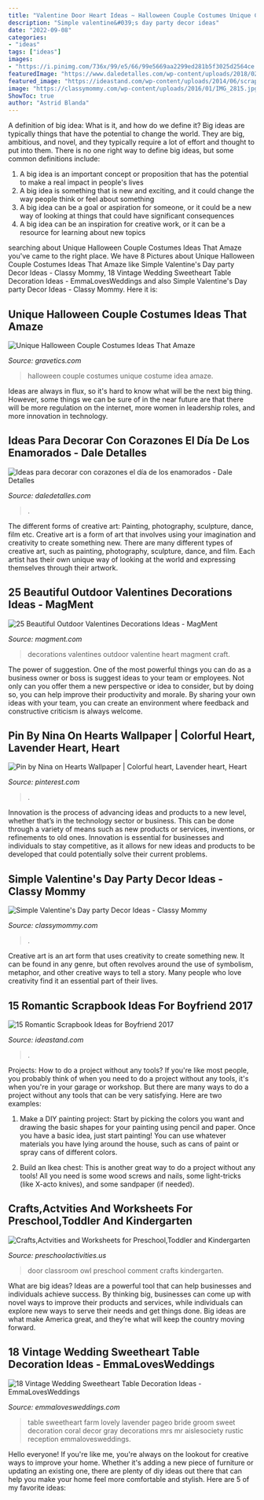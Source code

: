 ```yaml
---
title: "Valentine Door Heart Ideas ~ Halloween Couple Costumes Unique Costume Idea Amaze"
description: "Simple valentine&#039;s day party decor ideas"
date: "2022-09-08"
categories:
- "ideas"
tags: ["ideas"]
images:
- "https://i.pinimg.com/736x/99/e5/66/99e5669aa2299ed281b5f3025d2564ce.jpg"
featuredImage: "https://www.daledetalles.com/wp-content/uploads/2018/02/decoracion-con-corazones26-768x1024.jpg"
featured_image: "https://ideastand.com/wp-content/uploads/2014/06/scrapbook-ideas-for-boyfriend/8-romantic-scrapbook-ideas.jpg"
image: "https://classymommy.com/wp-content/uploads/2016/01/IMG_2815.jpg"
ShowToc: true
author: "Astrid Blanda"
---
```



A definition of big idea: What is it, and how do we define it?
Big ideas are typically things that have the potential to change the world. They are big, ambitious, and novel, and they typically require a lot of effort and thought to put into them. There is no one right way to define big ideas, but some common definitions include: 
1. A big idea is an important concept or proposition that has the potential to make a real impact in people's lives
2. A big idea is something that is new and exciting, and it could change the way people think or feel about something
3. A big idea can be a goal or aspiration for someone, or it could be a new way of looking at things that could have significant consequences
4. A big idea can be an inspiration for creative work, or it can be a resource for learning about new topics

	

		
searching about Unique Halloween Couple Costumes Ideas That Amaze you've came to the right place. We have 8 Pictures about Unique Halloween Couple Costumes Ideas That Amaze like Simple Valentine&#039;s Day party Decor Ideas - Classy Mommy, 18 Vintage Wedding Sweetheart Table Decoration Ideas - EmmaLovesWeddings and also Simple Valentine&#039;s Day party Decor Ideas - Classy Mommy. Here it is:
		
    
## Unique Halloween Couple Costumes Ideas That Amaze

<img loading=lazy src="https://www.gravetics.com/wp-content/uploads/2017/07/GREAT-Couple-Halloween-Costume-Idea.jpg" onerror="this.onerror=null;this.src='https://tse4.mm.bing.net/th?id=OIP.c4WM9ZNeFJETmRgkAmc7AgHaNB&amp;pid=15.1';" alt="Unique Halloween Couple Costumes Ideas That Amaze">

_Source: gravetics.com_

>halloween couple costumes unique costume idea amaze. 

	

Ideas are always in flux, so it's hard to know what will be the next big thing. However, some things we can be sure of in the near future are that there will be more regulation on the internet, more women in leadership roles, and more innovation in technology.

    
## Ideas Para Decorar Con Corazones El Día De Los Enamorados - Dale Detalles

<img loading=lazy src="https://www.daledetalles.com/wp-content/uploads/2018/02/decoracion-con-corazones26-768x1024.jpg" onerror="this.onerror=null;this.src='https://tse2.mm.bing.net/th?id=OIP.HDuYjJdbqKB12UsuBd6HUwHaJ4&amp;pid=15.1';" alt="Ideas para decorar con corazones el día de los enamorados - Dale Detalles">

_Source: daledetalles.com_

>. 

	

The different forms of creative art: Painting, photography, sculpture, dance, film etc.
Creative art is a form of art that involves using your imagination and creativity to create something new. There are many different types of creative art, such as painting, photography, sculpture, dance, and film. Each artist has their own unique way of looking at the world and expressing themselves through their artwork.

    
## 25 Beautiful Outdoor Valentines Decorations Ideas - MagMent

<img loading=lazy src="https://www.magment.com/wp-content/uploads/2016/11/Valentine-Hanging-Heart-Craft.jpg" onerror="this.onerror=null;this.src='https://tse3.mm.bing.net/th?id=OIP.YmhGLJfRaOGiBUbh3INYJAHaKi&amp;pid=15.1';" alt="25 Beautiful Outdoor Valentines Decorations Ideas - MagMent">

_Source: magment.com_

>decorations valentines outdoor valentine heart magment craft. 

	

The power of suggestion.
One of the most powerful things you can do as a business owner or boss is suggest ideas to your team or employees. Not only can you offer them a new perspective or idea to consider, but by doing so, you can help improve their productivity and morale. By sharing your own ideas with your team, you can create an environment where feedback and constructive criticism is always welcome.

    
## Pin By Nina On Hearts Wallpaper | Colorful Heart, Lavender Heart, Heart

<img loading=lazy src="https://i.pinimg.com/736x/99/e5/66/99e5669aa2299ed281b5f3025d2564ce.jpg" onerror="this.onerror=null;this.src='https://tse4.mm.bing.net/th?id=OIP.lNuTKBF640UN5ihDw0zaHAHaNK&amp;pid=15.1';" alt="Pin by Nina on Hearts Wallpaper | Colorful heart, Lavender heart, Heart">

_Source: pinterest.com_

>. 

	

Innovation is the process of advancing ideas and products to a new level, whether that’s in the technology sector or business. This can be done through a variety of means such as new products or services, inventions, or refinements to old ones. Innovation is essential for businesses and individuals to stay competitive, as it allows for new ideas and products to be developed that could potentially solve their current problems.

    
## Simple Valentine&#039;s Day Party Decor Ideas - Classy Mommy

<img loading=lazy src="https://classymommy.com/wp-content/uploads/2016/01/IMG_2815.jpg" onerror="this.onerror=null;this.src='https://tse4.mm.bing.net/th?id=OIP.LtKAxkPYelyN4zzuBBQokAHaJ4&amp;pid=15.1';" alt="Simple Valentine&#039;s Day party Decor Ideas - Classy Mommy">

_Source: classymommy.com_

>. 

	

Creative art is an art form that uses creativity to create something new. It can be found in any genre, but often revolves around the use of symbolism, metaphor, and other creative ways to tell a story. Many people who love creativity find it an essential part of their lives.

    
## 15 Romantic Scrapbook Ideas For Boyfriend 2017

<img loading=lazy src="https://ideastand.com/wp-content/uploads/2014/06/scrapbook-ideas-for-boyfriend/8-romantic-scrapbook-ideas.jpg" onerror="this.onerror=null;this.src='https://tse1.mm.bing.net/th?id=OIP.sz5gww3kaa5K4gcRXpQKmAHaJ6&amp;pid=15.1';" alt="15 Romantic Scrapbook Ideas for Boyfriend 2017">

_Source: ideastand.com_

>. 

	

Projects: How to do a project without any tools?
If you're like most people, you probably think of when you need to do a project without any tools, it's when you're in your garage or workshop. But there are many ways to do a project without any tools that can be very satisfying. Here are two examples: 
1. Make a DIY painting project: Start by picking the colors you want and drawing the basic shapes for your painting using pencil and paper. Once you have a basic idea, just start painting! You can use whatever materials you have lying around the house, such as cans of paint or spray cans of different colors. 

2. Build an Ikea chest: This is another great way to do a project without any tools! All you need is some wood screws and nails, some light-tricks (like X-acto knives), and some sandpaper (if needed).

    
## Crafts,Actvities And Worksheets For Preschool,Toddler And Kindergarten

<img loading=lazy src="http://www.preschoolactivities.us/wp-content/uploads/2015/03/Owl-Classroom-Door.jpg" onerror="this.onerror=null;this.src='https://tse1.mm.bing.net/th?id=OIP.UiBKDn6-qObKyIR4fVDlPgHaNJ&amp;pid=15.1';" alt="Crafts,Actvities and Worksheets for Preschool,Toddler and Kindergarten">

_Source: preschoolactivities.us_

>door classroom owl preschool comment crafts kindergarten. 

	

What are big ideas?
Ideas are a powerful tool that can help businesses and individuals achieve success. By thinking big, businesses can come up with novel ways to improve their products and services, while individuals can explore new ways to serve their needs and get things done. Big ideas are what make America great, and they’re what will keep the country moving forward.

    
## 18 Vintage Wedding Sweetheart Table Decoration Ideas - EmmaLovesWeddings

<img loading=lazy src="http://emmalovesweddings.com/wp-content/uploads/2018/01/Mr.-Mrs.-vintage-sweetheart-table-ideas.jpg" onerror="this.onerror=null;this.src='https://tse4.mm.bing.net/th?id=OIP.iL1P3e0qd1hEW9tzclO20wHaLH&amp;pid=15.1';" alt="18 Vintage Wedding Sweetheart Table Decoration Ideas - EmmaLovesWeddings">

_Source: emmalovesweddings.com_

>table sweetheart farm lovely lavender pageo bride groom sweet decoration coral decor gray decorations mrs mr aislesociety rustic reception emmalovesweddings. 

	

Hello everyone! If you're like me, you're always on the lookout for creative ways to improve your home. Whether it's adding a new piece of furniture or updating an existing one, there are plenty of diy ideas out there that can help you make your home feel more comfortable and stylish. Here are 5 of my favorite ideas: 


